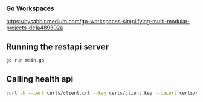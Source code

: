 ### Go Workspaces
https://bysabbir.medium.com/go-workspaces-simplifying-multi-modular-projects-dc1a489302a

## Running the restapi server
````bash
go run main.go
````

## Calling health api
````bash
curl -k --cert certs/client.crt --key certs/client.key --cacert certs/ca.crt https://localhost:8080/health
````
